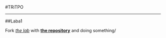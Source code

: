 #TRiTPO

___

##Laba1

Fork [*the lab*](./laba1) with [**the repository**](https://github.com/trtpo/laba1) and doing something/ 
